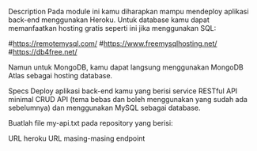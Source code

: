 Description
Pada module ini kamu diharapkan mampu mendeploy aplikasi back-end menggunakan Heroku. Untuk database kamu dapat memanfaatkan hosting gratis seperti ini jika menggunakan SQL:

#https://remotemysql.com/
#https://www.freemysqlhosting.net/
#https://db4free.net/

Namun untuk MongoDB, kamu dapat langsung menggunakan MongoDB Atlas sebagai hosting database.

Specs
Deploy aplikasi back-end kamu yang berisi service RESTful API minimal CRUD API (tema bebas dan boleh menggunakan yang sudah ada sebelumnya) dan menggunakan MySQL sebagai database.

Buatlah file my-api.txt pada repository yang berisi:

URL heroku
URL masing-masing endpoint

